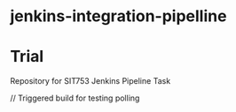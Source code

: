 # jenkins-integration-pipelline
# Trial

Repository for SIT753 Jenkins Pipeline Task

// Triggered build for testing polling
